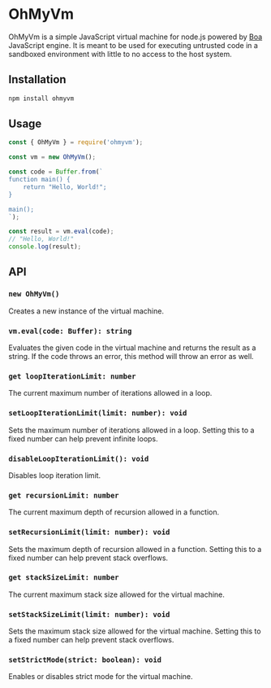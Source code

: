 # OhMyVm

OhMyVm is a simple JavaScript virtual machine for node.js powered by [Boa](https://boajs.dev) JavaScript engine. It is meant to be used for executing untrusted code in a sandboxed environment with little to no access to the host system.

## Installation

```bash
npm install ohmyvm
```

## Usage

```javascript
const { OhMyVm } = require('ohmyvm');

const vm = new OhMyVm();

const code = Buffer.from(`
function main() {
    return "Hello, World!";
}

main();
`);

const result = vm.eval(code);
// "Hello, World!"
console.log(result);
```

## API

### `new OhMyVm()`

Creates a new instance of the virtual machine.

### `vm.eval(code: Buffer): string`

Evaluates the given code in the virtual machine and returns the result as a string. If the code throws an error, this method will throw an error as well.

### `get loopIterationLimit: number`

The current maximum number of iterations allowed in a loop.

### `setLoopIterationLimit(limit: number): void`

Sets the maximum number of iterations allowed in a loop. Setting this to a fixed number can help prevent infinite loops.

### `disableLoopIterationLimit(): void`

Disables loop iteration limit.

### `get recursionLimit: number`

The current maximum depth of recursion allowed in a function.

### `setRecursionLimit(limit: number): void`

Sets the maximum depth of recursion allowed in a function. Setting this to a fixed number can help prevent stack overflows.

### `get stackSizeLimit: number`

The current maximum stack size allowed for the virtual machine.

### `setStackSizeLimit(limit: number): void`

Sets the maximum stack size allowed for the virtual machine. Setting this to a fixed number can help prevent stack overflows.

### `setStrictMode(strict: boolean): void`

Enables or disables strict mode for the virtual machine.

